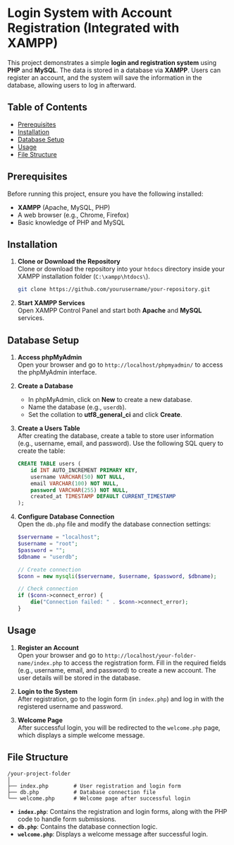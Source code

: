 # Login System with Account Registration (Integrated with XAMPP)

This project demonstrates a simple **login and registration system** using **PHP** and **MySQL**. The data is stored in a database via **XAMPP**. Users can register an account, and the system will save the information in the database, allowing users to log in afterward.

## Table of Contents

- [Prerequisites](#prerequisites)
- [Installation](#installation)
- [Database Setup](#database-setup)
- [Usage](#usage)
- [File Structure](#file-structure)

## Prerequisites

Before running this project, ensure you have the following installed:

- **XAMPP** (Apache, MySQL, PHP)
- A web browser (e.g., Chrome, Firefox)
- Basic knowledge of PHP and MySQL

## Installation

1. **Clone or Download the Repository**  
   Clone or download the repository into your `htdocs` directory inside your XAMPP installation folder (`C:\xampp\htdocs\`).

   ```bash
   git clone https://github.com/yourusername/your-repository.git
   ```

2. **Start XAMPP Services**  
   Open XAMPP Control Panel and start both **Apache** and **MySQL** services.

## Database Setup

1. **Access phpMyAdmin**  
   Open your browser and go to `http://localhost/phpmyadmin/` to access the phpMyAdmin interface.

2. **Create a Database**  
   - In phpMyAdmin, click on **New** to create a new database.
   - Name the database (e.g., `userdb`).
   - Set the collation to **utf8_general_ci** and click **Create**.

3. **Create a Users Table**  
   After creating the database, create a table to store user information (e.g., username, email, and password). Use the following SQL query to create the table:

   ```sql
   CREATE TABLE users (
       id INT AUTO_INCREMENT PRIMARY KEY,
       username VARCHAR(50) NOT NULL,
       email VARCHAR(100) NOT NULL,
       password VARCHAR(255) NOT NULL,
       created_at TIMESTAMP DEFAULT CURRENT_TIMESTAMP
   );
   ```

4. **Configure Database Connection**  
   Open the `db.php` file and modify the database connection settings:

   ```php
   $servername = "localhost";
   $username = "root";
   $password = "";
   $dbname = "userdb";

   // Create connection
   $conn = new mysqli($servername, $username, $password, $dbname);

   // Check connection
   if ($conn->connect_error) {
       die("Connection failed: " . $conn->connect_error);
   }
   ```

## Usage

1. **Register an Account**  
   Open your browser and go to `http://localhost/your-folder-name/index.php` to access the registration form. Fill in the required fields (e.g., username, email, and password) to create a new account. The user details will be stored in the database.

2. **Login to the System**  
   After registration, go to the login form (in `index.php`) and log in with the registered username and password.

3. **Welcome Page**  
   After successful login, you will be redirected to the `welcome.php` page, which displays a simple welcome message.

## File Structure

```
/your-project-folder
│
├── index.php        # User registration and login form
├── db.php           # Database connection file
└── welcome.php      # Welcome page after successful login
```

- **`index.php`**: Contains the registration and login forms, along with the PHP code to handle form submissions.
- **`db.php`**: Contains the database connection logic.
- **`welcome.php`**: Displays a welcome message after successful login.
